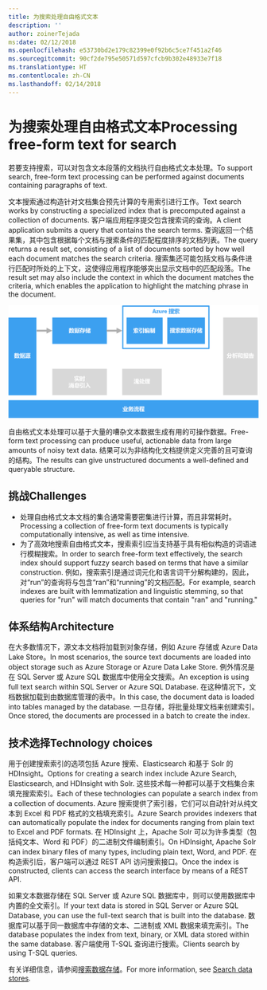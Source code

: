 ```yaml
---
title: 为搜索处理自由格式文本
description: ''
author: zoinerTejada
ms:date: 02/12/2018
ms.openlocfilehash: e53730bd2e179c82399e0f92b6c5ce7f451a2f46
ms.sourcegitcommit: 90cf2de795e50571d597cfcb9b302e48933e7f18
ms.translationtype: HT
ms.contentlocale: zh-CN
ms.lasthandoff: 02/14/2018
---
```

# <a name="processing-free-form-text-for-search"></a><span data-ttu-id="0affb-102">为搜索处理自由格式文本</span><span class="sxs-lookup"><span data-stu-id="0affb-102">Processing free-form text for search</span></span>

<span data-ttu-id="0affb-103">若要支持搜索，可以对包含文本段落的文档执行自由格式文本处理。</span><span class="sxs-lookup"><span data-stu-id="0affb-103">To support search, free-form text processing can be performed against documents containing paragraphs of text.</span></span>

<span data-ttu-id="0affb-104">文本搜索通过构造针对文档集合预先计算的专用索引进行工作。</span><span class="sxs-lookup"><span data-stu-id="0affb-104">Text search works by constructing a specialized index that is precomputed against a collection of documents.</span></span> <span data-ttu-id="0affb-105">客户端应用程序提交包含搜索词的查询。</span><span class="sxs-lookup"><span data-stu-id="0affb-105">A client application submits a query that contains the search terms.</span></span> <span data-ttu-id="0affb-106">查询返回一个结果集，其中包含根据每个文档与搜索条件的匹配程度排序的文档列表。</span><span class="sxs-lookup"><span data-stu-id="0affb-106">The query returns a result set, consisting of a list of documents sorted by how well each document matches the search criteria.</span></span> <span data-ttu-id="0affb-107">搜索集还可能包括文档与条件进行匹配时所处的上下文，这使得应用程序能够突出显示文档中的匹配段落。</span><span class="sxs-lookup"><span data-stu-id="0affb-107">The result set may also include the context in which the document matches the criteria, which enables the application to highlight the matching phrase in the document.</span></span> 

![](./images/search-pipeline.png)

<span data-ttu-id="0affb-108">自由格式文本处理可以基于大量的嘈杂文本数据生成有用的可操作数据。</span><span class="sxs-lookup"><span data-stu-id="0affb-108">Free-form text processing can produce useful, actionable data from large amounts of noisy text data.</span></span> <span data-ttu-id="0affb-109">结果可以为非结构化文档提供定义完善的且可查询的结构。</span><span class="sxs-lookup"><span data-stu-id="0affb-109">The results can give unstructured documents a well-defined and queryable structure.</span></span>


## <a name="challenges"></a><span data-ttu-id="0affb-110">挑战</span><span class="sxs-lookup"><span data-stu-id="0affb-110">Challenges</span></span>

- <span data-ttu-id="0affb-111">处理自由格式文本文档的集合通常需要密集进行计算，而且非常耗时。</span><span class="sxs-lookup"><span data-stu-id="0affb-111">Processing a collection of free-form text documents is typically computationally intensive, as well as time intensive.</span></span>
- <span data-ttu-id="0affb-112">为了高效地搜索自由格式文本，搜索索引应当支持基于具有相似构造的词语进行模糊搜索。</span><span class="sxs-lookup"><span data-stu-id="0affb-112">In order to search free-form text effectively, the search index should support fuzzy search based on terms that have a similar construction.</span></span> <span data-ttu-id="0affb-113">例如，搜索索引是通过词元化和语言词干分解构建的，因此，对“run”的查询将与包含“ran”和“running”的文档匹配。</span><span class="sxs-lookup"><span data-stu-id="0affb-113">For example, search indexes are built with lemmatization and linguistic stemming, so that queries for "run" will match documents that contain "ran" and "running."</span></span>

## <a name="architecture"></a><span data-ttu-id="0affb-114">体系结构</span><span class="sxs-lookup"><span data-stu-id="0affb-114">Architecture</span></span>

<span data-ttu-id="0affb-115">在大多数情况下，源文本文档将加载到对象存储，例如 Azure 存储或 Azure Data Lake Store。</span><span class="sxs-lookup"><span data-stu-id="0affb-115">In most scenarios, the source text documents are loaded into object storage such as Azure Storage or Azure Data Lake Store.</span></span> <span data-ttu-id="0affb-116">例外情况是在 SQL Server 或 Azure SQL 数据库中使用全文搜索。</span><span class="sxs-lookup"><span data-stu-id="0affb-116">An exception is using full text search within SQL Server or Azure SQL Database.</span></span> <span data-ttu-id="0affb-117">在这种情况下，文档数据加载到由数据库管理的表中。</span><span class="sxs-lookup"><span data-stu-id="0affb-117">In this case, the document data is loaded into tables managed by the database.</span></span> <span data-ttu-id="0affb-118">一旦存储，将批量处理文档来创建索引。</span><span class="sxs-lookup"><span data-stu-id="0affb-118">Once stored, the documents are processed in a batch to create the index.</span></span>

## <a name="technology-choices"></a><span data-ttu-id="0affb-119">技术选择</span><span class="sxs-lookup"><span data-stu-id="0affb-119">Technology choices</span></span>

<span data-ttu-id="0affb-120">用于创建搜索索引的选项包括 Azure 搜索、Elasticsearch 和基于 Solr 的 HDInsight。</span><span class="sxs-lookup"><span data-stu-id="0affb-120">Options for creating a search index include Azure Search, Elasticsearch, and HDInsight with Solr.</span></span> <span data-ttu-id="0affb-121">这些技术每一种都可以基于文档集合来填充搜索索引。</span><span class="sxs-lookup"><span data-stu-id="0affb-121">Each of these technologies can populate a search index from a collection of documents.</span></span> <span data-ttu-id="0affb-122">Azure 搜索提供了索引器，它们可以自动针对从纯文本到 Excel 和 PDF 格式的文档填充索引。</span><span class="sxs-lookup"><span data-stu-id="0affb-122">Azure Search provides indexers that can automatically populate the index for documents ranging from plain text to Excel and PDF formats.</span></span> <span data-ttu-id="0affb-123">在 HDInsight 上，Apache Solr 可以为许多类型（包括纯文本、Word 和 PDF）的二进制文件编制索引。</span><span class="sxs-lookup"><span data-stu-id="0affb-123">On HDInsight, Apache Solr can index binary files of many types, including plain text, Word, and PDF.</span></span> <span data-ttu-id="0affb-124">在构造索引后，客户端可以通过 REST API 访问搜索接口。</span><span class="sxs-lookup"><span data-stu-id="0affb-124">Once the index is constructed, clients can access the search interface by means of a REST API.</span></span> 

<span data-ttu-id="0affb-125">如果文本数据存储在 SQL Server 或 Azure SQL 数据库中，则可以使用数据库中内置的全文索引。</span><span class="sxs-lookup"><span data-stu-id="0affb-125">If your text data is stored in SQL Server or Azure SQL Database, you can use the full-text search that is built into the database.</span></span> <span data-ttu-id="0affb-126">数据库可以基于同一数据库中存储的文本、二进制或 XML 数据来填充索引。</span><span class="sxs-lookup"><span data-stu-id="0affb-126">The database populates the index from text, binary, or XML data stored within the same database.</span></span> <span data-ttu-id="0affb-127">客户端使用 T-SQL 查询进行搜索。</span><span class="sxs-lookup"><span data-stu-id="0affb-127">Clients search by using T-SQL queries.</span></span> 

<span data-ttu-id="0affb-128">有关详细信息，请参阅[搜索数据存储](../technology-choices/search-options.md)。</span><span class="sxs-lookup"><span data-stu-id="0affb-128">For more information, see [Search data stores](../technology-choices/search-options.md).</span></span>
